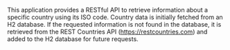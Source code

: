 This application provides a RESTful API to retrieve information about a specific country using its ISO code. Country data is initially fetched from an H2 database. If the requested information is not found in the database, it is retrieved from the REST Countries API (https://restcountries.com) and added to the H2 database for future requests.
